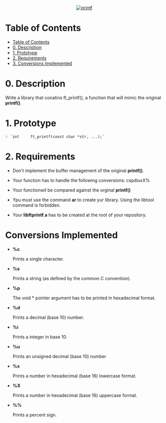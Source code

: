 <p align="center">
  <a href="">
    <img src=" ###" alt="printf">
  </a>
</p>

# Table of Contents
- [Table of Contents](#table-of-contents)
- [0. Description](#0-description)
- [1. Prototype](#1-prototype)
- [2. Requirements](#2-requirements)
- [3. Conversions Implemented](#conversions-implemented)
# 0. Description

Write a library that conatins ft_printf(), a function that will mimic the original **printf()**.


# 1. Prototype

    
    💡 `int     ft_printf(const char *str, ...);`

 
# 2. Requirements
    
- Don't implement the buffer management of the original **printf()**.
    
- Your function has to handle the following conversions: cspdiuxX%
    
- Your functionwil be compared against the orginal **printf()**
    
- Ypu must use the command **ar** to create yur library. Using the libtool command is forbidden.
    
- Your **libftprintf.a** has to be created at the root of your repository.

# Conversions Implemented

- **%c**

    Prints a single character.
    
    
- **%s**
    
    Prints a string (as defined by the common C convention).
    
- **%p**
    
    The void * pointer argument has to be printed in hexadecimal format.
    
    
- **%d**
    
    Prints a decimal (base 10) number.
    
- **%i**
    
    Prints a integer in base 10.
    
    
- **%u**

    Prints an unsigned decimal (base 10) number

- **%x**

    Prints a number in hexadecimal (base 16) lowercase format.    
    
- **%X**
    
    Prints a number in hexadecimal (base 16) uppercase format.

- **%%**
    
    Prints a percent sign.
    

 
